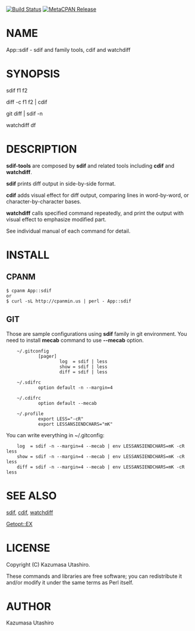 [![Build Status](https://travis-ci.com/kaz-utashiro/sdif-tools.svg?branch=master)](https://travis-ci.com/kaz-utashiro/sdif-tools) [![MetaCPAN Release](https://badge.fury.io/pl/App-sdif.svg)](https://metacpan.org/release/App-sdif)
# NAME

App::sdif - sdif and family tools, cdif and watchdiff

# SYNOPSIS

sdif f1 f2

diff -c f1 f2 | cdif

git diff | sdif -n

watchdiff df

# DESCRIPTION

**sdif-tools** are composed by **sdif** and related tools including
**cdif** and **watchdiff**.

**sdif** prints diff output in side-by-side format.

**cdif** adds visual effect for diff output, comparing lines in
word-by-word, or character-by-character bases.

**watchdiff** calls specified command repeatedly, and print the output
with visual effect to emphasize modified part.

See individual manual of each command for detail.

# INSTALL

## CPANM

    $ cpanm App::sdif
    or
    $ curl -sL http://cpanmin.us | perl - App::sdif

## GIT

Those are sample configurations using **sdif** family in git
environment.  You need to install **mecab** command to use **--mecab**
option.

        ~/.gitconfig
                [pager]
                        log  = sdif | less
                        show = sdif | less
                        diff = sdif | less

        ~/.sdifrc
                option default -n --margin=4

        ~/.cdifrc
                option default --mecab

        ~/.profile
                export LESS="-cR"
                export LESSANSIENDCHARS="mK"

You can write everything in ~/.gitconfig:

        log  = sdif -n --margin=4 --mecab | env LESSANSIENDCHARS=mK -cR less
        show = sdif -n --margin=4 --mecab | env LESSANSIENDCHARS=mK -cR less
        diff = sdif -n --margin=4 --mecab | env LESSANSIENDCHARS=mK -cR less

# SEE ALSO

[sdif](https://metacpan.org/pod/sdif), [cdif](https://metacpan.org/pod/cdif), [watchdiff](https://metacpan.org/pod/watchdiff)

[Getopt::EX](https://metacpan.org/pod/Getopt::EX)

# LICENSE

Copyright (C) Kazumasa Utashiro.

These commands and libraries are free software; you can redistribute
it and/or modify it under the same terms as Perl itself.

# AUTHOR

Kazumasa Utashiro
